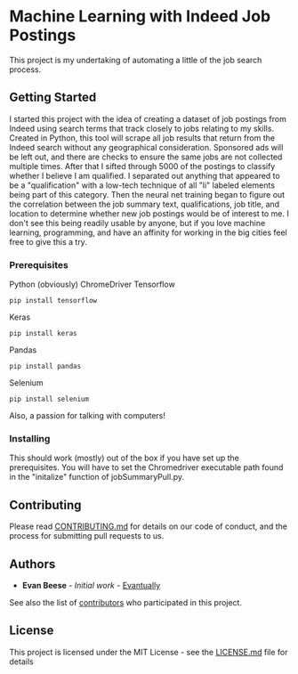 # Machine Learning with Indeed Job Postings

This project is my undertaking of automating a little of the job search process.

## Getting Started

I started this project with the idea of creating a dataset of job postings from Indeed using search terms that track closely to jobs relating to my skills. Created in Python, this tool will scrape all job results that return from the Indeed search without any geographical consideration. Sponsored ads will be left out, and there are checks to ensure the same jobs are not collected multiple times. After that I sifted through 5000 of the postings to classify whether I believe I am qualified. I separated out anything that appeared to be a "qualification" with a low-tech technique of all "li" labeled elements being part of this category. Then the neural net training began to figure out the correlation between the job summary text, qualifications, job title, and location to determine whether new job postings would be of interest to me. I don't see this being readily usable by anyone, but if you love machine learning, programming, and have an affinity for working in the big cities feel free to give this a try.

### Prerequisites

Python (obviously)
ChromeDriver
Tensorflow
```
pip install tensorflow
```
Keras
```
pip install keras
```
Pandas
```
pip install pandas
```
Selenium
```
pip install selenium
```
Also, a passion for talking with computers!

### Installing

This should work (mostly) out of the box if you have set up the prerequisites. You will have to set the Chromedriver executable path found in the "initalize" function of jobSummaryPull.py.

## Contributing

Please read [CONTRIBUTING.md](https://gist.github.com/PurpleBooth/b24679402957c63ec426) for details on our code of conduct, and the process for submitting pull requests to us.

## Authors

* **Evan Beese** - *Initial work* - [Evantually](https://github.com/Evantually)

See also the list of [contributors](https://github.com/Evantually/indeedproject/contributors) who participated in this project.

## License

This project is licensed under the MIT License - see the [LICENSE.md](LICENSE.md) file for details